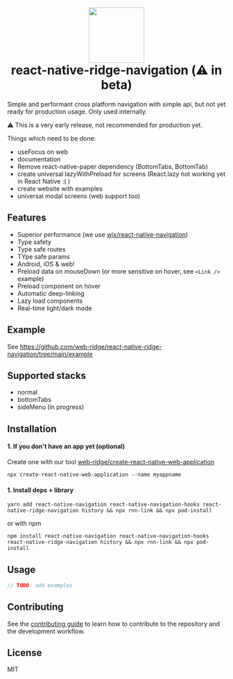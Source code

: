 
<h1 align="center">
  <img src="https://user-images.githubusercontent.com/6492229/124349256-854c4680-dbee-11eb-84ca-fd410a4a0fcd.png" width="128">
  <br>
  react-native-ridge-navigation (⚠️ in beta)
</h1>

Simple and performant cross platform navigation with simple api, but not yet ready for production usage. Only used internally.

⚠️ This is a very early release, not recommended for production yet.

Things which need to be done:
- useFocus on web
- documentation
- Remove react-native-paper dependency (BottomTabs, BottomTab)
- create universal lazyWithPreload for screens (React.lazy not working yet in React Native :( )
- create website with examples
- universal modal screens (web support too)

## Features
- Superior performance (we use [wix/react-native-navigation](https://github.com/wix/react-native-navigation))
- Type safety
- Type safe routes
- TYpe safe params
- Android, iOS & web!
- Preload data on mouseDown (or more sensitive on hover, see `<Link />` example)
- Preload component on hover
- Automatic deep-linking
- Lazy load components
- Real-time light/dark mode

## Example
See https://github.com/web-ridge/react-native-ridge-navigation/tree/main/example

## Supported stacks
- normal
- bottomTabs
- sideMenu (in progress)

## Installation

#### 1. If you don't have an app yet (optional)
Create one with our tool [web-ridge/create-react-native-web-application](https://github.com/web-ridge/create-react-native-web-application)
```
npx create-react-native-web-application --name myappname
```

#### 1. Install deps + library

```
yarn add react-native-navigation react-native-navigation-hooks react-native-ridge-navigation history && npx rnn-link && npx pod-install
```
or with npm
```
npm install react-native-navigation react-native-navigation-hooks react-native-ridge-navigation history && npx rnn-link && npx pod-install
```


## Usage

```js
// TODO: add examples
```

## Contributing

See the [contributing guide](CONTRIBUTING.md) to learn how to contribute to the repository and the development workflow.

## License

MIT
